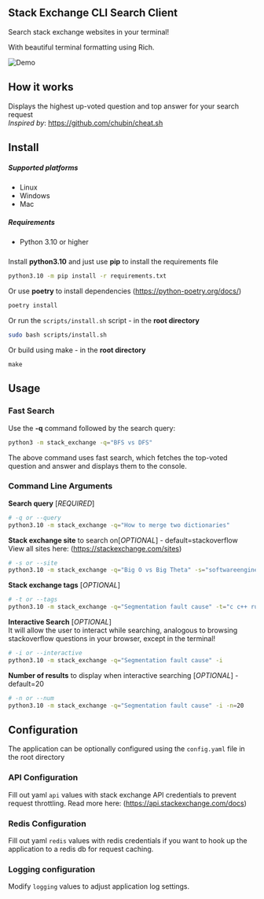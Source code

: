 ## Stack Exchange CLI Search Client

Search stack exchange websites in your terminal!

With beautiful terminal formatting using Rich.

![Demo](https://media.giphy.com/media/TsWaWpgD0S4bP3SHv3/giphy.gif)
## How it works

Displays the highest up-voted question and top answer for your search request \
*Inspired by*: https://github.com/chubin/cheat.sh

## Install

##### Supported platforms

* Linux
* Windows
* Mac

##### Requirements

* Python 3.10 or higher

#####     

Install **python3.10** and just use **pip** to install the requirements file

```bash
python3.10 -m pip install -r requirements.txt
```

Or use **poetry** to install dependencies (https://python-poetry.org/docs/)

```bash
poetry install
```

Or run the `scripts/install.sh` script - in the **root directory**

```bash
sudo bash scripts/install.sh
```

Or build using make - in the **root directory**

```
make
```

## Usage

### Fast Search

Use the **-q** command followed by the search query:

```bash
python3 -m stack_exchange -q="BFS vs DFS"
```

The above command uses fast search, which fetches the top-voted question and answer and displays them to the console.

### Command Line Arguments

**Search query** [*REQUIRED*]

```bash
# -q or --query
python3.10 -m stack_exchange -q="How to merge two dictionaries"
```

**Stack exchange site** to search on[*OPTIONAL*] - default=stackoverflow \
View all sites here: (https://stackexchange.com/sites)

```bash
# -s or --site
python3.10 -m stack_exchange -q="Big O vs Big Theta" -s="softwareengineering"
```

**Stack exchange tags** [*OPTIONAL*]

```bash
# -t or --tags
python3.10 -m stack_exchange -q="Segmentation fault cause" -t="c c++ rust"
```

**Interactive Search** [*OPTIONAL*] \
It will allow the user to interact while searching, analogous to browsing stackoverflow questions in your browser,
except in the terminal!

```bash
# -i or --interactive
python3.10 -m stack_exchange -q="Segmentation fault cause" -i
```

**Number of results** to display when interactive searching [*OPTIONAL*] - default=20

```bash
# -n or --num
python3.10 -m stack_exchange -q="Segmentation fault cause" -i -n=20
```

## Configuration

The application can be optionally configured using the `config.yaml` file in the root directory

### API Configuration

Fill out yaml `api` values with stack exchange API credentials to prevent request throttling. Read more
here:  (https://api.stackexchange.com/docs)

### Redis Configuration

Fill out yaml `redis` values with redis credentials if you want to hook up the application to a redis db for request
caching.

### Logging configuration

Modify `logging` values to adjust application log settings.